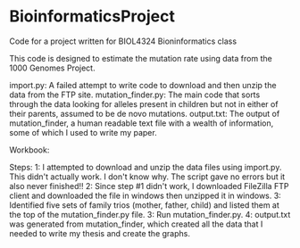 # BioinformaticsProject
Code for a project written for BIOL4324 Bioninformatics class

This code is designed to estimate the mutation rate using data from the 1000 Genomes Project. 

import.py: A failed attempt to write code to download and then unzip the data from the FTP site. 
mutation_finder.py: The main code that sorts through the data looking for alleles present in children but not in either of their parents, assumed to be de novo mutations.
output.txt: The output of mutation_finder, a human readable text file with a wealth of information, some of which I used to write my paper.

Workbook:

Steps:
1: I attempted to download and unzip the data files using import.py. 
    This didn't actually work. I don't know why.  The script gave no errors but it also never finished!!
2: Since step #1 didn't work, I downloaded FileZilla FTP client and downloaded the file in windows then unzipped it in windows.
3: Identified five sets of family trios (mother, father, child) and listed them at the top of the mutation_finder.py file. 
3: Run mutation_finder.py. 
4: output.txt was generated from mutation_finder, which created all the data that I needed to write my thesis and create the graphs. 
